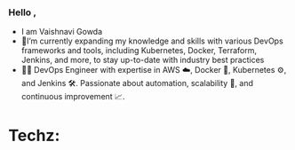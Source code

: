 ### Hello , 
- I am Vaishnavi Gowda 
- 🌱I’m currently expanding my knowledge and skills with various DevOps frameworks and tools, including Kubernetes, Docker, Terraform, Jenkins, and more, to stay up-to-date with industry best practices
- 👩‍💻 DevOps Engineer with expertise in AWS ☁️, Docker 🐳, Kubernetes ⚙️, and Jenkins 🛠️. Passionate about automation, scalability 🚀, and continuous improvement 📈.

# Techz:

